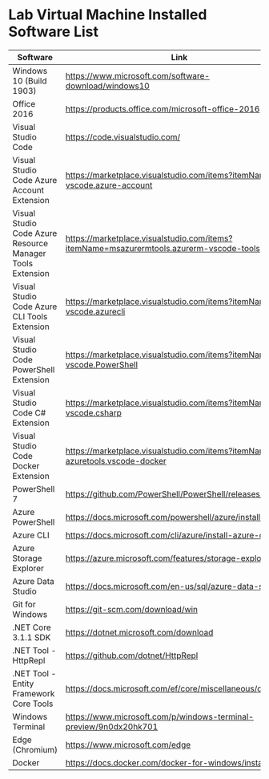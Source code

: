 # Lab Virtual Machine Installed Software List

| Software | Link |
| --- | --- |
| Windows 10 (Build 1903) | https://www.microsoft.com/software-download/windows10 |
| Office 2016 | https://products.office.com/microsoft-office-2016 |
| Visual Studio Code | https://code.visualstudio.com/ |
| Visual Studio Code Azure Account Extension | https://marketplace.visualstudio.com/items?itemName=ms-vscode.azure-account |
| Visual Studio Code Azure Resource Manager Tools Extension | https://marketplace.visualstudio.com/items?itemName=msazurermtools.azurerm-vscode-tools |
| Visual Studio Code Azure CLI Tools Extension | https://marketplace.visualstudio.com/items?itemName=ms-vscode.azurecli |
| Visual Studio Code PowerShell Extension | https://marketplace.visualstudio.com/items?itemName=ms-vscode.PowerShell |
| Visual Studio Code C# Extension | https://marketplace.visualstudio.com/items?itemName=ms-vscode.csharp |
| Visual Studio Code Docker Extension | https://marketplace.visualstudio.com/items?itemName=ms-azuretools.vscode-docker |
| PowerShell 7 | https://github.com/PowerShell/PowerShell/releases/latest/ |
| Azure PowerShell | https://docs.microsoft.com/powershell/azure/install-az-ps |
| Azure CLI | https://docs.microsoft.com/cli/azure/install-azure-cli |
| Azure Storage Explorer | https://azure.microsoft.com/features/storage-explorer/ |
| Azure Data Studio | https://docs.microsoft.com/en-us/sql/azure-data-studio/ |
| Git for Windows | https://git-scm.com/download/win |
| .NET Core 3.1.1 SDK | https://dotnet.microsoft.com/download |
| .NET Tool - HttpRepl | https://github.com/dotnet/HttpRepl |
| .NET Tool - Entity Framework Core Tools | https://docs.microsoft.com/ef/core/miscellaneous/cli/dotnet |
| Windows Terminal | https://www.microsoft.com/p/windows-terminal-preview/9n0dx20hk701 |
| Edge (Chromium) | https://www.microsoft.com/edge |
| Docker | https://docs.docker.com/docker-for-windows/install/ |
